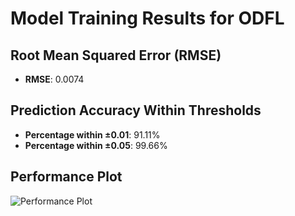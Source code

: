 # Model Training Results for ODFL

## Root Mean Squared Error (RMSE)
- **RMSE**: 0.0074

## Prediction Accuracy Within Thresholds
- **Percentage within ±0.01**: 91.11%
- **Percentage within ±0.05**: 99.66%

## Performance Plot
![Performance Plot](../imgs/ODFL.png)
